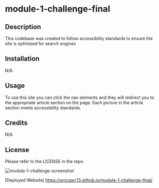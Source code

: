# module-1-challenge-final

## Description

This codebase was created to follow accessibility standards
to ensure the site is optimized for search engines

## Installation

N/A

## Usage

To use this site you can click the nav elements and they will redirect you to the appropriate article section on the page.  Each picture in the article section meets accessibility standards.


## Credits

N/A

## License

Please refer to the LICENSE in the repo.

![module-1-challenge-screenshot](https://user-images.githubusercontent.com/117788958/206619789-736dc5a9-0920-4a81-9d27-7a4e2d2b488b.png)

[Deployed Website] https://smcgarr13.github.io/module-1-challenge-final/
